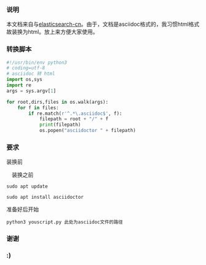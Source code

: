 ### 说明

本文档来自与[elasticsearch-cn](https://github.com/elasticsearch-cn/elasticsearch-definitive-guide)。由于，文档是asciidoc格式的，我习惯html格式故装换为html。放上来方便大家使用。

### 转换脚本

```python
#!/usr/bin/env python3
# coding=utf-8
# asciidoc 转 html
import os,sys
import re
args = sys.argv[1]

for root,dirs,files in os.walk(args):
    for f in files:
        if re.match(r'^.*\.asciidoc$', f):
            filepath = root + "/" + f
            print(filepath)
            os.popen("asciidoctor " + filepath)
```

### 要求

装换前

&emsp;装换之前

`sudo apt update`

`sudo apt install asciidoctor`

准备好后开始

`python3 youscript.py 此处为asciidoc文件的路径`

### 谢谢

### :)